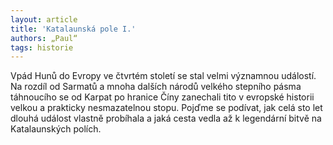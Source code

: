 ```yaml
---
layout: article
title: 'Katalaunská pole I.'
authors: „Paul“
tags: historie
---
```


Vpád Hunů do Evropy ve čtvrtém století se
stal velmi významnou událostí. Na rozdíl
od Sarmatů a mnoha dalších národů velkého stepního pásma táhnoucího se od
Karpat po hranice Číny zanechali tito v evropské historii velkou a prakticky nesmazatelnou stopu. Pojďme se podívat, jak celá
sto let dlouhá událost vlastně probíhala
a jaká cesta vedla až k legendární bitvě na
Katalaunských polích.
